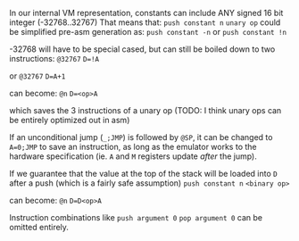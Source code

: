 In our internal VM representation, constants can include ANY signed 16 bit integer (-32768..32767)
That means that:
`push constant n`
`unary op`
could be simplified pre-asm generation as:
`push constant -n` or `push constant !n`

-32768 will have to be special cased, but can still be boiled down to two instructions:
`@32767`
`D=!A`

or
`@32767`
`D=A+1`

can become:
`@n`
`D=<op>A`

which saves the 3 instructions of a unary op
(TODO: I think unary ops can be entirely optimized out in asm)

If an unconditional jump (`_;JMP`) is followed by `@SP`, it can be changed to `A=0;JMP` to save an instruction, as long as the emulator works to the hardware specification (ie. `A` and `M` registers update *after* the jump).

If we guarantee that the value at the top of the stack will be loaded into `D` after a push (which is a fairly safe assumption)
`push constant n`
`<binary op>`

can become:
`@n`
`D=D<op>A`

Instruction combinations like
`push argument 0`
`pop argument 0`
can be omitted entirely.

